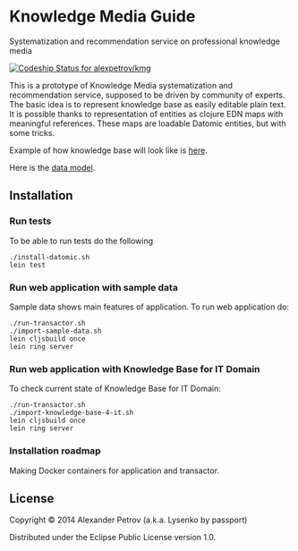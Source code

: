 # Knowledge Media Guide

Systematization and recommendation service on professional knowledge media

[ ![Codeship Status for alexpetrov/kmg](https://www.codeship.io/projects/580c52e0-ded2-0131-ed85-3ee96e1cc881/status)](https://www.codeship.io/projects/24875)

This is a prototype of Knowledge Media systematization and recommendation service,
supposed to be driven by community of experts.
The basic idea is to represent knowledge base as easily editable plain text.
It is possible thanks to representation of entities as clojure EDN maps with meaningful references.
These maps are loadable Datomic entities, but with some tricks.

Example of how knowledge base will look like is [here](https://github.com/alexpetrov/kmg/blob/domain-layer/resources/knowledge_base4it.edn).

Here is the [data model](https://github.com/alexpetrov/kmg/blob/domain-layer/kmg-schema.png).

## Installation


### Run tests

To be able to run tests do the following

```
./install-datomic.sh
lein test
```

### Run web application with sample data

Sample data shows main features of application.
To run web application do:

```
./run-transactor.sh
./import-sample-data.sh
lein cljsbuild once
lein ring server
```

### Run web application with Knowledge Base for IT Domain

To check current state of Knowledge Base for IT Domain:

```
./run-transactor.sh
./import-knowledge-base-4-it.sh
lein cljsbuild once
lein ring server
```

### Installation roadmap

Making Docker containers for application and transactor.

## License

Copyright © 2014 Alexander Petrov (a.k.a. Lysenko by passport)

Distributed under the Eclipse Public License version 1.0.
